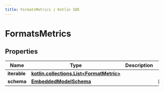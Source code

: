 ```yaml
---
title: FormatsMetrics | Kotlin SDK
---
```




# FormatsMetrics

## Properties
Name | Type | Description | Notes
------------ | ------------- | ------------- | -------------
**iterable** | [**kotlin.collections.List&lt;FormatMetric&gt;**](FormatMetric) |  | 
**schema** | [**EmbeddedModelSchema**](EmbeddedModelSchema) |  |  [optional]




